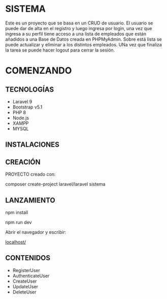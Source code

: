 # SISTEMA
Este es un proyecto que se basa en un CRUD de usuario. 
El usuario se puede dar de alta en el registro y luego ingresa por login, una vez que ingresa a su perfil tiene acceso a una lista de empleados que están añadidos a una Base de Datos creada en PHPMyAdmin. Sobre está lista se puede actualizar y eliminar a los distintos empleados. UNa vez que finaliza la tarea se puede hacer logout para cerrar la sesión. 

# COMENZANDO 
## TECNOLOGÍAS
- Laravel 9
- Bootstrap v5.1
- PHP 8
- Node.js
- XAMPP
- MYSQL

## INSTALACIONES


## CREACIÓN

PROYECTO creado con:

composer create-project laravel/laravel sistema

## LANZAMIENTO

npm install

npm run dev

Abrir el navegador y escribir:

[localhost/](http://localhost/sistema/public/)

## CONTENIDOS
- RegisterUser
- AuthenticateUser
- CreateUser
- UpdateUser
- DeleteUser



